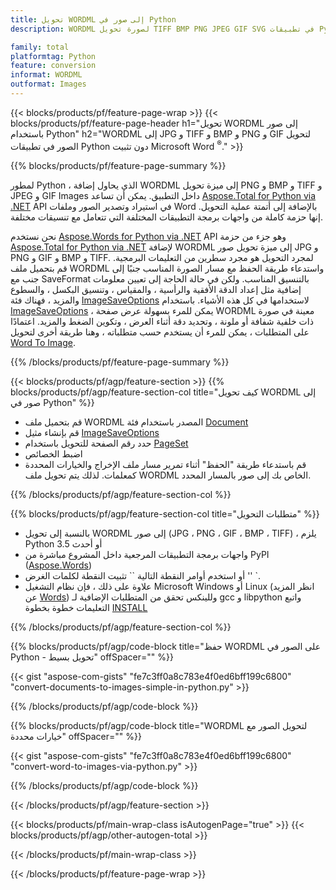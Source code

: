 ```yaml
---
title: تحويل WORDML إلى صور في Python
description: WORDML لصورة تحويل TIFF BMP PNG JPEG GIF SVG في تطبيقات Python دون استخدام Microsoft Word 

family: total
platformtag: Python
feature: conversion
informat: WORDML
outformat: Images
---
```

{{< blocks/products/pf/feature-page-wrap >}}
{{< blocks/products/pf/feature-page-header h1="تحويل WORDML إلى صور باستخدام Python" h2="WORDML إلى JPG و TIFF و BMP و PNG و GIF لتحويل الصور في تطبيقات Python دون تثبيت Microsoft Word <sup>&reg;</sup>." >}}

{{% blocks/products/pf/feature-page-summary %}}

لمطور Python ، الذي يحاول إضافة WORDML إلى ميزة تحويل PNG و BMP و TIFF و JPEG و GIF Images داخل التطبيق. يمكن أن تساعد [Aspose.Total for Python via .NET](https://products.aspose.com/total/python-net/) API في استيراد وتصدير الصور وملفات Word بالإضافة إلى أتمتة عملية التحويل. إنها حزمة كاملة من واجهات برمجة التطبيقات المختلفة التي تتعامل مع تنسيقات مختلفة. 

نحن نستخدم [Aspose.Words for Python via .NET](https://products.aspose.com/words/python-net/) API وهو جزء من حزمة [Aspose.Total for Python via .NET](https://products.aspose.com/total/python-net/) لإضافة WORDML إلى ميزة تحويل صور JPG و PNG و GIF و BMP و TIFF. لمجرد التحويل هو مجرد سطرين من التعليمات البرمجية. قم بتحميل ملف WORDML واستدعاء طريقة الحفظ مع مسار الصورة المناسب جنبًا إلى جنب مع SaveFormat بالتنسيق المناسب. ولكن في حالة الحاجة إلى تعيين معلومات إضافية مثل إعداد الدقة الأفقية والرأسية ، والمقياس ، وتنسيق البكسل ، والسطوع والمزيد ، فهناك فئة [ImageSaveOptions](https://reference.aspose.com/words/python-net/aspose.words.saving/imagesaveoptions/) لاستخدامها في كل هذه الأشياء. باستخدام [ImageSaveOptions](https://reference.aspose.com/words/python-net/aspose.words.saving/imagesaveoptions/) ، يمكن للمرء بسهولة عرض صفحة WORDML معينة في صورة ذات خلفية شفافة أو ملونة ، وتحديد دقة أثناء العرض ، وتكوين الضغط والمزيد. اعتمادًا على المتطلبات ، يمكن للمرء أن يستخدم حسب متطلباته ، وهنا طريقة أخرى لتحويل [Word To Image](https://products.aspose.com/words/python-net/conversion/word-to-image/).

{{% /blocks/products/pf/feature-page-summary %}}

{{< blocks/products/pf/agp/feature-section >}}
{{% blocks/products/pf/agp/feature-section-col title="كيف تحويل WORDML إلى صور في Python" %}}
- قم بتحميل ملف WORDML المصدر باستخدام فئة [Document](https://reference.aspose.com/words/python-net/aspose.words/document/)
- قم بإنشاء مثيل [ImageSaveOptions](https://reference.aspose.com/words/python-net/aspose.words.saving/imagesaveoptions/)
- حدد رقم الصفحة للتحويل باستخدام [PageSet](https://reference.aspose.com/words/python-net/aspose.words.saving/pageset/)
- اضبط الخصائص
- قم باستدعاء طريقة "الحفظ" أثناء تمرير مسار ملف الإخراج والخيارات المحددة كمعلمات. لذلك يتم تحويل ملف WORDML الخاص بك إلى صور بالمسار المحدد.

{{% /blocks/products/pf/agp/feature-section-col %}}

{{% blocks/products/pf/agp/feature-section-col title="متطلبات التحويل" %}}

- بالنسبة إلى تحويل WORDML إلى صور (JPG ، PNG ، GIF ، BMP ، TIFF) ، يلزم Python 3.5 أو أحدث
- واجهات برمجة التطبيقات المرجعية داخل المشروع مباشرة من PyPI ([Aspose.Words](https://pypi.org/project/aspose-words/))
- أو استخدم أوامر النقطة التالية `` تثبيت النقطة لكلمات الغرض '' `.
- علاوة على ذلك ، فإن نظام التشغيل Microsoft Windows أو Linux (انظر المزيد عن [Words](https://docs.aspose.com/words/python-net/system-requirements/)) وللينكس تحقق من المتطلبات الإضافية لـ gcc و libpython واتبع التعليمات خطوة بخطوة [INSTALL](https://docs.aspose.com/words/python-net/installation/)
 

{{% /blocks/products/pf/agp/feature-section-col %}}

{{% blocks/products/pf/agp/code-block title="حفظ WORDML على الصور في Python - تحويل بسيط" offSpacer="" %}}

{{< gist "aspose-com-gists" "fe7c3ff0a8c783e4f0ed6bff199c6800" "convert-documents-to-images-simple-in-python.py" >}}

{{% /blocks/products/pf/agp/code-block %}}

{{% blocks/products/pf/agp/code-block title="WORDML لتحويل الصور مع خيارات محددة" offSpacer="" %}}

{{< gist "aspose-com-gists" "fe7c3ff0a8c783e4f0ed6bff199c6800" "convert-word-to-images-via-python.py" >}}

{{% /blocks/products/pf/agp/code-block %}}

{{< /blocks/products/pf/agp/feature-section >}}

{{< blocks/products/pf/main-wrap-class isAutogenPage="true" >}}
{{< blocks/products/pf/agp/other-autogen-total >}}

{{< /blocks/products/pf/main-wrap-class >}}

{{< /blocks/products/pf/feature-page-wrap >}}